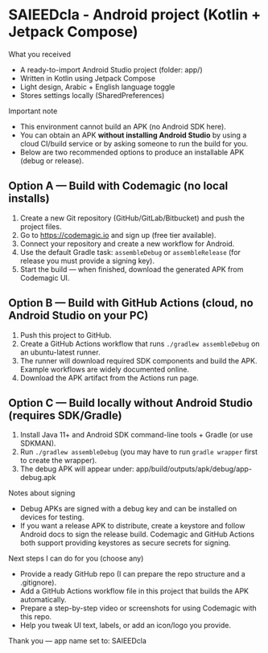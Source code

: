 SAIEEDcla - Android project (Kotlin + Jetpack Compose)
=====================================

What you received
- A ready-to-import Android Studio project (folder: app/)
- Written in Kotlin using Jetpack Compose
- Light design, Arabic + English language toggle
- Stores settings locally (SharedPreferences)

Important note
- This environment cannot build an APK (no Android SDK here).
- You can obtain an APK **without installing Android Studio** by using a cloud CI/build service or by asking someone to run the build for you.
- Below are two recommended options to produce an installable APK (debug or release).

Option A — Build with Codemagic (no local installs)
--------------------------------------------------
1. Create a new Git repository (GitHub/GitLab/Bitbucket) and push the project files.
2. Go to https://codemagic.io and sign up (free tier available).
3. Connect your repository and create a new workflow for Android.
4. Use the default Gradle task: `assembleDebug` or `assembleRelease` (for release you must provide a signing key).
5. Start the build — when finished, download the generated APK from Codemagic UI.

Option B — Build with GitHub Actions (cloud, no Android Studio on your PC)
-------------------------------------------------------------------------
1. Push this project to GitHub.
2. Create a GitHub Actions workflow that runs `./gradlew assembleDebug` on an ubuntu-latest runner.
3. The runner will download required SDK components and build the APK. Example workflows are widely documented online.
4. Download the APK artifact from the Actions run page.

Option C — Build locally without Android Studio (requires SDK/Gradle)
---------------------------------------------------------------------
1. Install Java 11+ and Android SDK command-line tools + Gradle (or use SDKMAN).
2. Run `./gradlew assembleDebug` (you may have to run `gradle wrapper` first to create the wrapper).
3. The debug APK will appear under: app/build/outputs/apk/debug/app-debug.apk

Notes about signing
- Debug APKs are signed with a debug key and can be installed on devices for testing.
- If you want a release APK to distribute, create a keystore and follow Android docs to sign the release build. Codemagic and GitHub Actions both support providing keystores as secure secrets for signing.

Next steps I can do for you (choose any)
- Provide a ready GitHub repo (I can prepare the repo structure and a .gitignore).
- Add a GitHub Actions workflow file in this project that builds the APK automatically.
- Prepare a step-by-step video or screenshots for using Codemagic with this repo.
- Help you tweak UI text, labels, or add an icon/logo you provide.

Thank you — app name set to: SAIEEDcla
